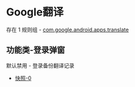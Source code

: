 # Google翻译

存在 1 规则组 - [com.google.android.apps.translate](/src/apps/com.google.android.apps.translate.ts)

## 功能类-登录弹窗

默认禁用 - 登录备份翻译记录

- [快照-0](https://i.gkd.li/import/13495796)
